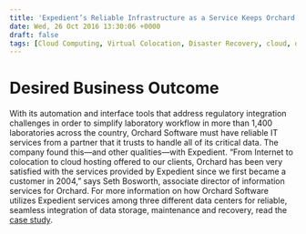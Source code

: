 ```yaml
---
title: 'Expedient’s Reliable Infrastructure as a Service Keeps Orchard Software Focused on Seamless Integration of Laboratory Information Systems'
date: Wed, 26 Oct 2016 13:30:06 +0000
draft: false
tags: [Cloud Computing, Virtual Colocation, Disaster Recovery, cloud, disaster recovery, Jon Rosenson, Case study, business outcomes, colocation, business outcomes, virtualization]
---
```


Desired Business Outcome
========================

With its automation and interface tools that address regulatory integration challenges in order to simplify laboratory workflow in more than 1,400 laboratories across the country, Orchard Software must have reliable IT services from a partner that it trusts to handle all of its critical data. The company found this—and other qualities—with Expedient. “From Internet to colocation to cloud hosting offered to our clients, Orchard has been very satisfied with the services provided by Expedient since we first became a customer in 2004,” says Seth Bosworth, associate director of information services for Orchard. For more information on how Orchard Software utilizes Expedient services among three different data centers for reliable, seamless integration of data storage, maintenance and recovery, read the [case study](http://go.expedient.com/OrchardSoftware_CS).
